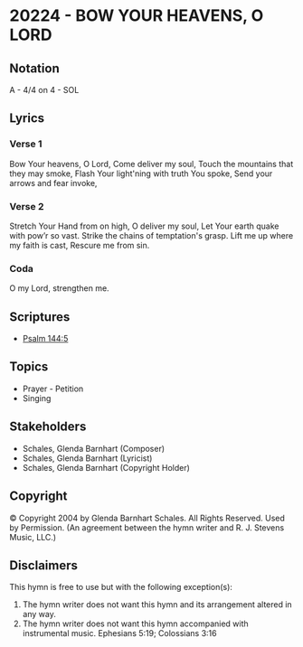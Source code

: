 # 20224 - BOW YOUR HEAVENS, O LORD

## Notation

A - 4/4 on 4 - SOL

## Lyrics

### Verse 1

Bow Your heavens, O Lord, Come deliver my soul, Touch the mountains that they may smoke, Flash Your light'ning with truth You spoke, Send your arrows and fear invoke, 

### Verse 2

Stretch Your Hand from on high, O deliver my soul, Let Your earth quake with pow’r so vast.  Strike the chains of temptation's grasp. Lift me up where my faith is cast, Rescure me from sin.

### Coda

O my Lord, strengthen me.


## Scriptures

- [Psalm 144:5](https://www.biblegateway.com/passage/?search=Psalm%20144%3A5)

## Topics

- Prayer - Petition
- Singing

## Stakeholders

- Schales, Glenda Barnhart (Composer)
- Schales, Glenda Barnhart (Lyricist)
- Schales, Glenda Barnhart (Copyright Holder)

## Copyright

© Copyright 2004 by Glenda Barnhart Schales.  All Rights Reserved. Used by Permission.
(An agreement between the hymn writer and R. J. Stevens Music, LLC.)

## Disclaimers

This hymn is free to use but with the following exception(s):
1. The hymn writer does not want this hymn and its arrangement altered in any way.
2. The hymn writer does not want this hymn accompanied with instrumental music.
Ephesians 5:19; Colossians 3:16

